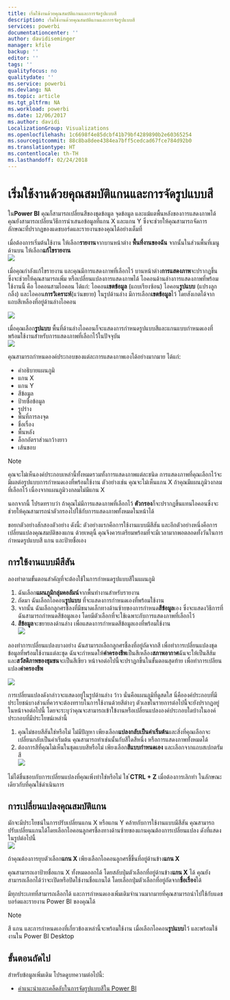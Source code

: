 ```yaml
---
title: เริ่มใช้งานด้วยคุณสมบัติแกนและการจัดรูปแบบสี
description: เริ่มใช้งานด้วยคุณสมบัติแกนและการจัดรูปแบบสี
services: powerbi
documentationcenter: ''
author: davidiseminger
manager: kfile
backup: ''
editor: ''
tags: ''
qualityfocus: no
qualitydate: ''
ms.service: powerbi
ms.devlang: NA
ms.topic: article
ms.tgt_pltfrm: NA
ms.workload: powerbi
ms.date: 12/06/2017
ms.author: davidi
LocalizationGroup: Visualizations
ms.openlocfilehash: 1c6698f4e85dcbf41b79bf4289890b2e60365254
ms.sourcegitcommit: 88c8ba8dee4384ea7bff5cedcad67fce784d92b0
ms.translationtype: HT
ms.contentlocale: th-TH
ms.lasthandoff: 02/24/2018
---
```

# <a name="getting-started-with-color-formatting-and-axis-properties"></a>เริ่มใช้งานด้วยคุณสมบัติแกนและการจัดรูปแบบสี
ใน**Power BI** คุณก็สามารถเปลี่ยนสีของชุดข้อมูล จุดข้อมูล และแม้แตพื้นหลังของการแสดงภาพได้ คุณยังสามารถเปลี่ยนวิธีการนำเสนอข้อมูลที่แกน X และแกน Y ซึ่งจะช่วยให้คุณสามารถจัดการลักษณะที่ปรากฏของแดชบอร์ดและรายงานของคุณได้อย่างเต็มที่

เมื่อต้องการเริ่มต้นใช้งาน ให้เลือก**รายงาน**จากบานหน้าต่าง **พื้นที่งานของฉัน** จากนั้นในส่วนพื้นที่เมนูด้านบน ให้เลือก**แก้ไขรายงาน**  
![](media/service-getting-started-with-color-formatting-and-axis-properties/gettingstartedcolor_1a.png)

เมื่อคุณกำลังแก้ไขรายงาน และคุณมีการแสดงภาพที่เลือกไว้ บานหน้าต่าง**การแสดงภาพ**จะปรากฏขึ้น ซึ่งจะช่วยให้คุณสามารถเพิ่ม หรือเปลี่ยนแปลงการแสดงภาพได้ ไอคอนด้านล่างการแสดงภาพที่พร้อมใช้งานนี้ คือ ไอคอนสามไอคอน ได้แก่: ไอคอน**เขตข้อมูล** (แถบเรียงซ้อน) ไอคอน**รูปแบบ** (แปรงลูกกลิ้ง) และไอคอน**การวิเคราะห์**(แว่นขยาย) ในรูปด้านล่าง มีการเลือก**เขตข้อมูล**ไว้ โดยสังเกตได้จากแถบสีเหลืองที่อยู่ด้านล่างไอคอน

![](media/service-getting-started-with-color-formatting-and-axis-properties/gettingstartedcolor_2a.png)

เมื่อคุณเลือก**รูปแบบ** พื้นที่ด้านล่างไอคอนก็จะแสดงการกำหนดรูปแบบสีและแกนแบบกำหนดเองที่พร้อมใช้งานสำหรับการแสดงภาพที่เลือกไว้ในปัจจุบัน  
![](media/service-getting-started-with-color-formatting-and-axis-properties/gettingstartedcolor_3a.png)

คุณสามารถกำหนดองค์ประกอบของแต่ละการแสดงภาพเองได้อย่างมากมาย ได้แก่:

* คำอธิบายแผนภูมิ
* แกน X
* แกน Y
* สีข้อมูล
* ป้ายชื่อข้อมูล
* รูปร่าง
* พื้นที่การลงจุด
* ชื่อเรื่อง
* พื้นหลัง
* ล็อกอัตราส่วนกว้างยาว
* เส้นขอบ

> [!NOTE]
>  
> คุณจะไม่เห็นองค์ประกอบเหล่านี้ทั้งหมดรวมทั้งการแสดงภาพแต่ละชนิด การแสดงภาพที่คุณเลือกไว้จะมีผลต่อรูปแบบการกำหนดเองที่พร้อมใช้งาน ตัวอย่างเช่น คุณจะไม่เห็นแกน X ถ้าคุณมีแผนภูมิวงกลมที่เลือกไว้ เนื่องจากแผนภูมิวงกลมไม่มีแกน X
> 
> 

นอกจากนี้ โปรดทราบว่า ถ้าคุณไม่มีการแสดงภาพที่เลือกไว้ **ตัวกรอง**ก็จะปรากฏขึ้นแทนไอคอนซึ่งจะช่วยให้คุณสามารถนำตัวกรองไปใช้กับการแสดงภาพทั้งหมดในหน้าได้

ขอยกตัวอย่างสักสองตัวอย่าง ดังนี้: ตัวอย่างแรกคือการใช้งานแบบมีสีสัน และอีกตัวอย่างหนึ่งคือการเปลี่ยนแปลงคุณสมบัติของแกน ด้วยเหตุนี้ คุณจึงควรเตรียมพร้อมที่จะมีเวลามากพอตลอดทั้งวันในการกำหนดรูปแบบสี แกน และป้ายชื่อเอง

## <a name="working-with-colors"></a>การใช้งานแบบมีสีสัน
ลองทำตามขั้นตอนสำคัญที่จะต้องใช้ในการกำหนดรูปแบบสีในแผนภูมิ

1. ฉันเลือก**แผนภูมิกลุ่มคอลัมน์**จากพื้นทำงานสำหรับรายงาน
2. ถัดมา ฉันเลือกไอคอน**รูปแบบ** ที่จะแสดงการกำหนดเองที่พร้อมใช้งาน
3. จากนั้น ฉันเลือกลูกศรชี้ลงที่มีขนาดเล็กทางด้านซ้ายของการกำหนด**สีข้อมูล**เอง ซึ่งจะแสดงวิธีการที่ฉันสามารถกำหนดสีข้อมูลเอง โดยมีตัวเลือกที่จะใช้เฉพาะกับการแสดงภาพที่เลือกไว้
4. **สีข้อมูล**จะขยายลงด้านล่าง เพื่อแสดงการกำหนดสีข้อมูลเองที่พร้อมใช้งาน  
   ![](media/service-getting-started-with-color-formatting-and-axis-properties/gettingstartedcolor_4a.png)

ลองทำการเปลี่ยนแปลงบางอย่าง ฉันสามารถเลือกลูกศรชี้ลงที่อยู่ถัดจากสี เพื่อทำการเปลี่ยนแปลงชุดข้อมูลที่พร้อมใช้งานแต่ละชุด ฉันจะกำหนดให้**ค่าครองชีพ**เป็นสีเหลือง**สภาพอากาศ**ฉันจะให้เป็นสีส้ม และ**สวัสดิภาพของชุมชน**จะเป็นสีเขียว หน้าจอต่อไปนี้จะปราฏกขึ้นในขั้นตอนสุดท้าย เพื่อทำการเปลียนแปลง**ค่าครองชีพ**  

![](media/service-getting-started-with-color-formatting-and-axis-properties/gettingstartedcolor_5a.png)

การเปลี่ยนแปลงดังกล่าวจะแสดงอยู่ในรูปด้านล่าง ว้าว นั่นคือแผนภูมิที่ดูสดใส นี่คือองค์ประกอบที่มีประโยชน์บางส่วนที่ควรจะต้องทราบในการใช้งานด้วยสีต่างๆ ตัวเลขในรายการต่อไปนี้จะยังปรากฏอยู่ในหน้าจอต่อไปนี้ โดยจะระบุว่าคุณจะสามารถเข้าใข้งานหรือเปลี่ยนแปลงองค์ประกอบใดบ้างในองค์ประกอบที่มีประโยขน์เหล่านี้

1. คุณไม่ชอบสีสันใช่หรือไม่ ไม่มีปัญหา เพียงเลือก**แปลงกลับเป็นค่าเริ่มต้น**และสิ่งที่คุณเลือกจะเปลี่ยนกลับเป็นค่าเริ่มต้น คุณสามารถทำเช่นนั้นกับสีใดสีหนึ่ง หรือการแสดงภาพทั้งหมดได้
2. ต้องการสีที่คุณไม่เห็นในชุดแบบสีหรือไม่ เพียงเลือก**สีแบบกำหนดเอง** และเลือกจากแถบสเปกตรัมสี  
   ![](media/service-getting-started-with-color-formatting-and-axis-properties/gettingstartedcolor_6a.png)

ไม่ได้ชื่นชอบกับการเปลี่ยนแปลงที่คุณเพิ่งทำใช่หรือไม่ ใช ้**CTRL + Z** เมื่อต้องการเลิกทำ ในลักษณะเดียวกับที่คุณใช้ดำเนินการ

## <a name="changing-axis-properties"></a>การเปลี่ยนแปลงคุณสมบัติแกน
มักจะมีประโยชน์ในการปรับเปลี่ยนแกน X หรือแกน Y คล้ายกับการใช้งานแบบมีสีสัน คุณสามารถปรับเปลี่ยนแกนได้โดยเลือกไอคอนลูกศรชี้ลงทางด้านซ้ายของแกนคุณต้องการเปลี่ยนแปลง ดังที่แสดงในรูปต่อไปนี้  
![](media/service-getting-started-with-color-formatting-and-axis-properties/gettingstartedcolor_7a.png)

ถ้าคุณต้องการยุบตัวเลือก**แกน X** เพียงเลือกไอคอนลูกศรชี้ขึ้นที่อยู่ด้านข้าง**แกน X**

คุณสามารถเอาป้ายชื่อแกน X ทั้งหมดออกได้ โดยสลับปุ่มตัวเลือกที่อยู่ด้านข้าง**แกน X** ได้ คุณยังสามารถเลือกได้ว่าจะเปิดหรือปิดใช้งานชื่อแกนได้ โดยเลือกปุ่มตัวเลือกที่อยู่ถัดจาก**ชื่อเรื่อง**ได้  

มีทุกประเภทที่สามารถเลือกได้ และการกำหนดเองเพิ่มเติมจำนวนมากมายที่คุณสามารถนำไปใช้กับแดชบอร์ดและรายงาน Power BI ของคุณได้

> [!NOTE]
>  
> สี แกน และการกำหนดเองที่เกี่ยวข้องเหล่านี้จะพร้อมใช้งาน เมื่อเลือกไอคอน**รูปแบบ**ไว้ และพร้อมใช้งานใน Power BI Desktop
> 
> 

## <a name="next-step"></a>ขั้นตอนถัดไป
สำหรับข้อมูลเพิ่มเติม โปรดดูบทความต่อไปนี้:  

* [คำแนะนำและเคล็ดลับในการจัดรูปแบบสีใน Power BI](service-tips-and-tricks-for-color-formatting.md)  

